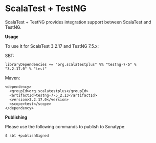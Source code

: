 # ScalaTest + TestNG
ScalaTest + TestNG provides integration support between ScalaTest and TestNG.

**Usage**

To use it for ScalaTest 3.2.17 and TestNG 7.5.x: 

SBT: 

```
libraryDependencies += "org.scalatestplus" %% "testng-7-5" % "3.2.17.0" % "test"
```

Maven: 

```
<dependency>
  <groupId>org.scalatestplus</groupId>
  <artifactId>testng-7-5_2.13</artifactId>
  <version>3.2.17.0</version>
  <scope>test</scope>
</dependency>
```

**Publishing**

Please use the following commands to publish to Sonatype: 

```
$ sbt +publishSigned
```
